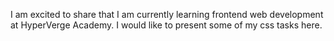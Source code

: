 I am excited to share that I am currently learning frontend web development at HyperVerge Academy. I would like to present some of my css tasks here.